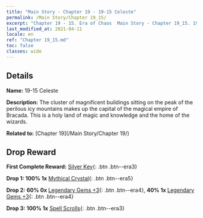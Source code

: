 ```yaml
---
title: "Main Story - Chapter 19 - 19-15 Celeste"
permalink: /Main Story/Chapter 19_15/
excerpt: "Chapter 19 - 15. Era of Chaos  Main Story - Chapter 19_15. 19-15 Celeste"
last_modified_at: 2021-04-11
locale: en
ref: "Chapter 19_15.md"
toc: false
classes: wide
---
```


## Details

 **Name:** 19-15 Celeste

 **Description:** The cluster of magnificent buildings sitting on the peak of the perilous icy mountains makes up the capital of the magical empire of Bracada. This is a holy land of magic and knowledge and the home of the wizards.

 **Related to:** [Chapter 19](/Main Story/Chapter 19/)

## Drop Reward

 **First Complete Reward:** [Silver Key](/Items/con_693/){: .btn .btn--era3}

 **Drop 1:** **100% 1x** [Mythical Crystal](/Items/mat_66/){: .btn .btn--era5}

 **Drop 2:** **60% 0x** [Legendary Gems +3](/Items/mat_58/){: .btn .btn--era4}, **40% 1x** [Legendary Gems +3](/Items/mat_58/){: .btn .btn--era4}

 **Drop 3:** **100% 1x** [Spell Scrolls](/Items/con_694/){: .btn .btn--era3}

